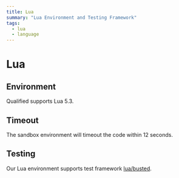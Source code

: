 ```yaml
---
title: Lua
summary: "Lua Environment and Testing Framework"
tags:
  - lua
  - language
---
```


# Lua

## Environment

Qualified supports Lua 5.3.

## Timeout

The sandbox environment will timeout the code within 12 seconds.

## Testing

Our Lua environment supports test framework [lua/busted](/reference/languages/lua/busted).
